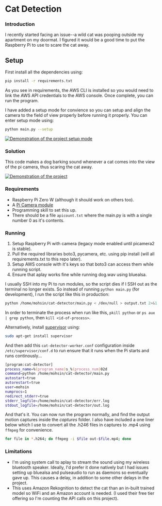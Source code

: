 # Cat Detection #

### Introduction ###
I recently started facing an issue--a wild cat was pooping outside my apartment on my doormat. I figured it would be a good time to put the Raspberry Pi to use to scare the cat away.

## Setup ##
First install all the dependencies using:
```zsh
pip install -r requirements.txt
```
As you see in requirements, the AWS CLI is installed so you would need to link the AWS API credentials to the AWS console. Once complete, you can run the program.

I have added a setup mode for convience so you can setup and align the camera to the field of view properly before running it properly. You can enter setup mode using:

```zsh
python main.py --setup
```
[![Demonstration of the project setup mode](https://img.youtube.com/vi/Ii_dgGC3IoM/0.jpg)](https://www.youtube.com/watch?v=Ii_dgGC3IoM)


### Solution ###
This code makes a dog barking sound whenever a cat comes into the view of the pi camera, thus scaring the cat away.

[![Demonstration of the project](https://img.youtube.com/vi/4e4OTL9MR1c/0.jpg)](https://www.youtube.com/watch?v=4e4OTL9MR1c)

### Requirements ###
* Raspberry Pi Zero W (although it should work on others too).
* A [Pi Camera module](https://robu.in/product/5mp-raspberry-pi-camera-module-w-hbv-ffc-cable)
* Programming skill to set this up.
* There should be a file `apicount.txt` where the main.py is with a single number 0 as it's contents.

### Running ###
1. Setup Raspberry Pi with camera (legacy mode enabled until picamera2 is stable).
2. Pull the required libraries boto3, pycamera, etc. using pip install (will all requirements.txt to this repo later).
3. Setup AWS console with it's keys so that boto3 can access them while running script.
4. Ensure that aplay works fine while running dog.wav using bluealsa.

I usually SSH into my Pi to run modules, so the script dies if I SSH out as the terminal no longer exists. So instead of running `python main.py` (for development), I run the script like this in production:
```zsh
python /home/mohsin/cat-detector/main.py < /dev/null > output.txt 2>&1 &
```
In order to terminate the process when run like this, `pkill python` or `ps aux | grep python`, then `kill <id-of-process>`.

Alternatively, install [supervisor](http://supervisord.org) using:
```zsh
sudo apt-get install supervisor
```
And then add this `cat-detector-worker.conf` configuration inside `/etc/supervisor/conf.d` to run ensure that it runs when the Pi starts and runs continously...
```zsh
[program:cat-detector]
process_name=%(program_name)s_%(process_num)02d
command=python /home/mohsin/cat-detector/main.py
autostart=true
autorestart=true
user=mohsin
numprocs=1
redirect_stderr=true
stderr_logfile=/home/mohsin/cat-detector/err.log
stdout_logfile=/home/mohsin/cat-detector/out.log
```

And that's it. You can now run the program normally, and find the output motion captures inside the *captures* folder. I also have included a one liner below which I use to convert all the .h246 files in captures to .mp4 using `ffmpeg` for convenience.
```zsh
for file in *.h264; do ffmpeg -i $file out-$file.mp4; done
```

### Limitations ###
* I'm using system call to aplay to stream the sound using my wireless bluetooth speaker. Ideally, I'd prefer it done natively but I had issues setting up bluealsa and pulseaudio to run as daemons so eventually gave up. This causes a delay, in addition to some other delays in the project.
* This uses Amazon Rekognition to detect the cat than an in-built trained model so WiFi and an Amazon account is needed. (I used their free tier offering so I'm counting the API calls on this project).
